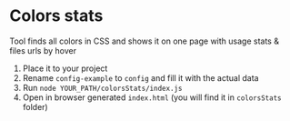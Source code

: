 # Colors stats

Tool finds all colors in CSS and shows it on one page with usage stats & files urls by hover

1. Place it to your project
2. Rename `config-example` to `config` and fill it with the actual data
3. Run `node YOUR_PATH/colorsStats/index.js`
4. Open in browser generated `index.html` (you will find it in `colorsStats` folder)
